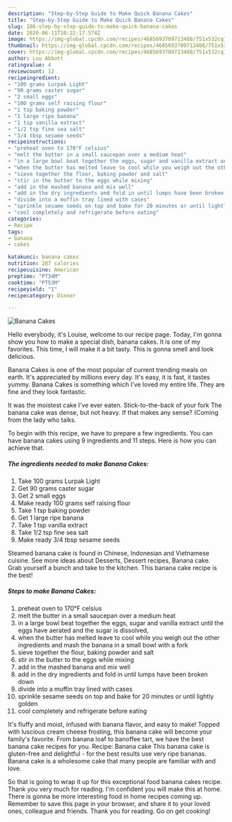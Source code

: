 ```yaml
---
description: "Step-by-Step Guide to Make Quick Banana Cakes"
title: "Step-by-Step Guide to Make Quick Banana Cakes"
slug: 186-step-by-step-guide-to-make-quick-banana-cakes
date: 2020-06-11T10:22:17.574Z
image: https://img-global.cpcdn.com/recipes/4685693709713408/751x532cq70/banana-cakes-recipe-main-photo.jpg
thumbnail: https://img-global.cpcdn.com/recipes/4685693709713408/751x532cq70/banana-cakes-recipe-main-photo.jpg
cover: https://img-global.cpcdn.com/recipes/4685693709713408/751x532cq70/banana-cakes-recipe-main-photo.jpg
author: Lou Abbott
ratingvalue: 4
reviewcount: 12
recipeingredient:
- "100 grams Lurpak Light"
- "90 grams caster sugar"
- "2 small eggs"
- "100 grams self raising flour"
- "1 tsp baking powder"
- "1 large ripe banana"
- "1 tsp vanilla extract"
- "1/2 tsp fine sea salt"
- "3/4 tbsp sesame seeds"
recipeinstructions:
- "preheat oven to 170°F celsius"
- "melt the butter in a small saucepan over a medium heat"
- "in a large bowl beat together the eggs, sugar and vanilla extract until the eggs have aerated​ and the sugar is dissolved,"
- "when the butter has melted leave to cool while you weigh out the other ingredients and mash the banana in a small bowl with a fork"
- "sieve together the flour, baking powder and salt"
- "stir in the butter to the eggs while mixing"
- "add in the mashed banana and mix well"
- "add in the dry ingredients and fold in until lumps have been broken down"
- "divide into a muffin tray lined with cases"
- "sprinkle sesame seeds on top and bake for 20 minutes or until lightly golden"
- "cool completely and refrigerate​ before eating"
categories:
- Recipe
tags:
- banana
- cakes

katakunci: banana cakes 
nutrition: 287 calories
recipecuisine: American
preptime: "PT34M"
cooktime: "PT53M"
recipeyield: "1"
recipecategory: Dinner

---
```



![Banana Cakes](https://img-global.cpcdn.com/recipes/4685693709713408/751x532cq70/banana-cakes-recipe-main-photo.jpg)

Hello everybody, it's Louise, welcome to our recipe page. Today, I'm gonna show you how to make a special dish, banana cakes. It is one of my favorites. This time, I will make it a bit tasty. This is gonna smell and look delicious.

Banana Cakes is one of the most popular of current trending meals on earth. It's appreciated by millions every day. It's easy, it is fast, it tastes yummy. Banana Cakes is something which I've loved my entire life. They are fine and they look fantastic.

It was the moistest cake I&#39;ve ever eaten. Stick-to-the-back of your fork The banana cake was dense, but not heavy. If that makes any sense? (Coming from the lady who talks.


To begin with this recipe, we have to prepare a few ingredients. You can have banana cakes using 9 ingredients and 11 steps. Here is how you can achieve that.

<!--inarticleads1-->

##### The ingredients needed to make Banana Cakes:

1. Take 100 grams Lurpak Light
1. Get 90 grams caster sugar
1. Get 2 small eggs
1. Make ready 100 grams self raising flour
1. Take 1 tsp baking powder
1. Get 1 large ripe banana
1. Take 1 tsp vanilla extract
1. Take 1/2 tsp fine sea salt
1. Make ready 3/4 tbsp sesame seeds


Steamed banana cake is found in Chinese, Indonesian and Vietnamese cuisine. See more ideas about Desserts, Dessert recipes, Banana cake. Grab yourself a bunch and take to the kitchen. This banana cake recipe is the best! 

<!--inarticleads2-->

##### Steps to make Banana Cakes:

1. preheat oven to 170°F celsius
1. melt the butter in a small saucepan over a medium heat
1. in a large bowl beat together the eggs, sugar and vanilla extract until the eggs have aerated​ and the sugar is dissolved,
1. when the butter has melted leave to cool while you weigh out the other ingredients and mash the banana in a small bowl with a fork
1. sieve together the flour, baking powder and salt
1. stir in the butter to the eggs while mixing
1. add in the mashed banana and mix well
1. add in the dry ingredients and fold in until lumps have been broken down
1. divide into a muffin tray lined with cases
1. sprinkle sesame seeds on top and bake for 20 minutes or until lightly golden
1. cool completely and refrigerate​ before eating


It&#39;s fluffy and moist, infused with banana flavor, and easy to make! Topped with luscious cream cheese frosting, this banana cake will become your family&#39;s favorite. From banana loaf to banoffee tart, we have the best banana cake recipes for you. Recipe: Banana cake This banana cake is gluten-free and delightful - for the best results use very ripe bananas. Banana cake is a wholesome cake that many people are familiar with and love. 

So that is going to wrap it up for this exceptional food banana cakes recipe. Thank you very much for reading. I'm confident you will make this at home. There is gonna be more interesting food in home recipes coming up. Remember to save this page in your browser, and share it to your loved ones, colleague and friends. Thank you for reading. Go on get cooking!
